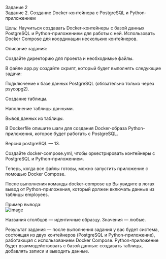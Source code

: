 Задание 2  
Задание 2. Создание Docker-контейнера с PostgreSQL и Python-приложением  



Цель: Научиться создавать Docker-контейнеры с базой данных PostgreSQL и Python-приложением для работы с ней. Использовать Docker Compose для координации нескольких контейнеров.  


Описание задания:  
 
Создайте директорию для проекта и необходимые файлы.  

В файле app.py создайте скрипт, который будет выполнять следующие задачи:  

Подключение к базе данных PostgreSQL (обязательно только через psycopg2).  

Создание таблицы.  

Наполнение таблицы данными.  

Вывод данных из таблицы.  

В Dockerfile опишите шаги для создания Docker-образа Python-приложения, которое будет работать с PostgreSQL.  

Версия postgreSQL — 13.  

Создайте docker-compose.yml, чтобы оркестрировать контейнеры с PostgreSQL и Python-приложением.  

Теперь, когда все файлы готовы, можно запустить приложение с помощью Docker Compose.  

После выполнения команды docker-compose up Вы увидите в логах вывод от Python-приложения, который должен включать данные из таблицы employees.  


Пример вывода:  
![image](https://github.com/user-attachments/assets/b21fb900-d030-473b-bbf4-c22fbef2a3f2)  



Названия столбцов — идентичные образцу. Значения — любые.  


Результат задания — после выполнения задания у вас будет система, состоящая из двух контейнеров (PostgreSQL и Python-приложение), работающая с использованием Docker Compose. Python-приложение будет взаимодействовать с базой данных: создавать таблицы, добавлять записи и выводить данные.  
